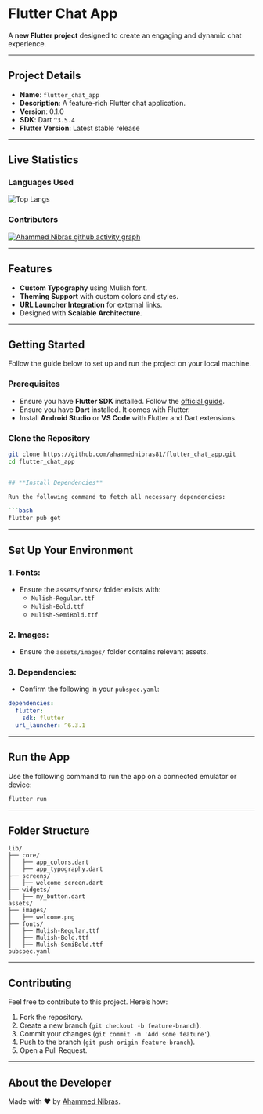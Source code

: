 # **Flutter Chat App**

A **new Flutter project** designed to create an engaging and dynamic chat experience.

---

## **Project Details**

- **Name**: `flutter_chat_app`
- **Description**: A feature-rich Flutter chat application.
- **Version**: 0.1.0
- **SDK**: Dart `^3.5.4`
- **Flutter Version**: Latest stable release

---

## **Live Statistics**

### **Languages Used**
![Top Langs](https://github-readme-stats.vercel.app/api/top-langs/?username=ahammednibras8&repo=flutter-chat-app&theme=dark)

### **Contributors**
[![Ahammed Nibras github activity graph](https://github-readme-activity-graph.vercel.app/graph?username=ahammednibras8&repo=flutter-chat-app&theme=github-compact)](https://github.com/ahammednibras8/flutter-chat-app)

<!-- ### **Commit Activity**
![Commit Calendar](https://github.com/ahammednibras8/flutter-chat-app/graphs/commit-activity)
-->
---

## **Features**

- **Custom Typography** using Mulish font.
- **Theming Support** with custom colors and styles.
- **URL Launcher Integration** for external links.
- Designed with **Scalable Architecture**.

---

## **Getting Started**

Follow the guide below to set up and run the project on your local machine.

### **Prerequisites**

- Ensure you have **Flutter SDK** installed. Follow the [official guide](https://flutter.dev/docs/get-started/install).
- Ensure you have **Dart** installed. It comes with Flutter.
- Install **Android Studio** or **VS Code** with Flutter and Dart extensions.

### **Clone the Repository**

```bash
git clone https://github.com/ahammednibras81/flutter_chat_app.git
cd flutter_chat_app


## **Install Dependencies**

Run the following command to fetch all necessary dependencies:

```bash
flutter pub get
```

---

## **Set Up Your Environment**

### 1. **Fonts**:
- Ensure the `assets/fonts/` folder exists with:
  - `Mulish-Regular.ttf`
  - `Mulish-Bold.ttf`
  - `Mulish-SemiBold.ttf`

### 2. **Images**:
- Ensure the `assets/images/` folder contains relevant assets.

### 3. **Dependencies**:
- Confirm the following in your `pubspec.yaml`:

```yaml
dependencies:
  flutter:
    sdk: flutter
  url_launcher: ^6.3.1
```

---

## **Run the App**

Use the following command to run the app on a connected emulator or device:

```bash
flutter run
```

---

## **Folder Structure**

```plaintext
lib/
├── core/
│   ├── app_colors.dart
│   ├── app_typography.dart
├── screens/
│   ├── welcome_screen.dart
├── widgets/
│   ├── my_button.dart
assets/
├── images/
│   ├── welcome.png
├── fonts/
│   ├── Mulish-Regular.ttf
│   ├── Mulish-Bold.ttf
│   ├── Mulish-SemiBold.ttf
pubspec.yaml
```

---

## **Contributing**

Feel free to contribute to this project. Here’s how:

1. Fork the repository.
2. Create a new branch (`git checkout -b feature-branch`).
3. Commit your changes (`git commit -m 'Add some feature'`).
4. Push to the branch (`git push origin feature-branch`).
5. Open a Pull Request.

<!-- --- -->

<!-- ## **License**

This project is licensed under the MIT License. -->

---

## **About the Developer**

Made with ❤️ by [Ahammed Nibras](https://github.com/ahammednibras8).

